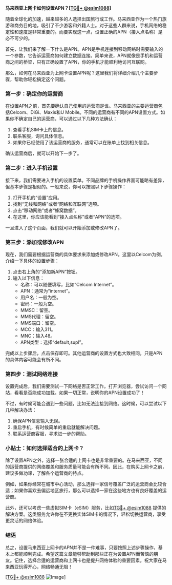 **马来西亚上网卡如何设置APN？[[TG💪+ @esim1088](https://t.me/s/esim1088)]**

随着全球化的加速，越来越多的人选择出国旅行或工作。马来西亚作为一个热门旅游和商务目的地，吸引了不少游客和外籍人士。对于这些人群来说，手机网络的稳定性和速度是非常重要的。而要实现这一点，设置正确的APN（接入点名称）是必不可少的。

首先，让我们来了解一下什么是APN。APN是手机连接到移动网络时需要输入的一个参数，它告诉运营商如何建立数据连接。简单来说，APN就像是手机和运营商之间的桥梁，只有正确设置了APN，你的手机才能顺利地访问互联网。

那么，如何在马来西亚为上网卡设置APN呢？这里我们将详细介绍几个主要步骤，帮助你轻松搞定这个问题。

### 第一步：确定你的运营商

在设置APN之前，首先要确认自己使用的运营商是谁。马来西亚的主要运营商包括Celcom、DiGi、Maxis和U Mobile。不同的运营商有不同的APN设置方式。如果你不确定自己的运营商，可以通过以下几种方法确认：

1. 查看手机SIM卡上的信息。
2. 联系客服，询问具体信息。
3. 如果你已经使用了该运营商的服务，通常可以在账单上找到相关信息。

确认运营商后，就可以开始下一步了。

### 第二步：进入手机设置

接下来，我们需要进入手机的设置菜单。不同品牌的手机操作界面可能略有差异，但基本步骤是相似的。一般来说，你可以按照以下步骤操作：

1. 打开手机的“设置”应用。
2. 找到“无线和网络”或者“网络和互联网”选项。
3. 点击“移动网络”或者“蜂窝数据”。
4. 在这里，你应该能看到“接入点名称”或者“APN”的选项。

一旦进入了这个页面，我们就可以开始添加或修改APN了。

### 第三步：添加或修改APN

现在，我们需要根据运营商的具体要求来添加或修改APN。这里以Celcom为例，介绍一下具体的设置步骤：

1. 点击右上角的“添加新APN”按钮。
2. 输入以下信息：
   - 名称：可以随便填写，比如“Celcom Internet”。
   - APN：通常为“internet”。
   - 用户名：一般为空。
   - 密码：一般为空。
   - MMSC：留空。
   - MMS代理：留空。
   - MMS端口：留空。
   - MCC：输入311。
   - MNC：输入48。
   - APN类型：选择“default,supl”。

完成以上步骤后，点击保存即可。其他运营商的设置方式也大致相同，只是APN的具体内容可能会有所不同。

### 第四步：测试网络连接

设置完成后，我们需要测试一下网络是否正常工作。打开浏览器，尝试访问一个网站，看看是否能成功加载。如果一切正常，说明你的APN设置成功了！

不过，有时候可能会遇到一些问题，比如无法连接到网络。这时候，可以尝试以下几种解决办法：

1. 确保APN信息输入无误。
2. 重启手机，有时候简单的重启就能解决问题。
3. 联系运营商客服，寻求进一步的帮助。

### 小贴士：如何选择适合的上网卡？

除了设置APN之外，选择一张合适的上网卡也是非常重要的。在马来西亚，不同的运营商提供的网络覆盖和服务质量可能会有所不同。因此，在购买上网卡之前，建议多做功课，了解各个运营商的特点。

例如，如果你经常在城市中心活动，那么选择一家信号覆盖广泛的运营商会比较合适；如果你喜欢去偏远地区旅行，那么可以选择一家在这些地方也有良好覆盖的运营商。

此外，还可以考虑一些虚拟SIM卡（eSIM）服务，比如[TG💪+ @esim1088](https://t.me/s/esim1088) 提供的解决方案。这类服务允许你在不更换实体SIM卡的情况下，轻松切换运营商，享受更灵活的网络体验。

### 结语

总之，设置马来西亚上网卡的APN并不是一件难事，只要按照上述步骤操作，基本上都能顺利完成。希望这篇文章能够帮助到那些正在为设置APN而苦恼的朋友。记住，选择合适的运营商和上网卡也是提升网络体验的重要因素。祝大家在马来西亚玩得开心，网络畅通无阻！

[[TG💪+ @esim1088](https://t.me/s/esim1088) ![Image](https://i.postimg.cc/4NQfJmqS/Snipaste-2025-05-13-00-14-12.png)]